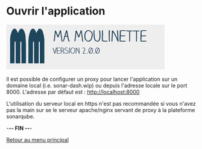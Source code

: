 # Ouvrir l'application

![Ma-Moulinette](/documentation/ressources/home-000.jpg)

Il est possible de configurer un proxy pour lancer l'application sur un domaine local (i.e. sonar-dash.wip) ou depuis l'adresse locale sur le port 8000. L'adresse par défaut est : <http://localhost:8000>

L'utilisation du serveur local en https n'est pas recommandée si vous n'avez pas la main sur se le serveur apache/nginx servant de proxy à la plateforme sonarqube.

-**-- FIN --**-

[Retour au menu principal](/README.md)

